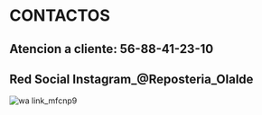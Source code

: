 # CONTACTOS
## Atencion a cliente: 56-88-41-23-10
## Red Social Instagram_@Reposteria_Olalde

![wa link_mfcnp9](https://user-images.githubusercontent.com/99769850/158484575-9e032bc3-4fb8-4de6-987c-1c79d0e74d74.png)
